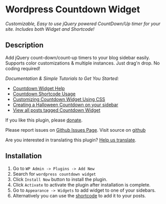 # Wordpress Countdown Widget

*Customizable, Easy to use jQuery powered CountDown/Up timer for your site. Includes both Widget and Shortcode!*

## Description

Add jQuery count-down/count-up timers to your blog sidebar easily. Supports color customizations & multiple instances. Just drag'n drop. No coding required!

*Documentation & Simple Tutorials to Get You Started:*

* [Countdown Widget Help](http://metinsaylan.com/wordpress/plugins/countdown/help/)
* [Countdown Shortcode Usage](http://metinsaylan.com/docs/countdown-widget-shortcode/)
* [Customizing Countdown Widget Using CSS](http://metinsaylan.com/1825/customizing-countdown-widget-using-css/)
* [Creating a Halloween Countdown on your sidebar](http://metinsaylan.com/4621/get-halloween-countdown-ready/)
* [View all posts tagged Countdown Widget](http://metinsaylan.com/tag/wordpress-countdown-widget/)

If you like this plugin, please [donate](http://metinsaylan.com/donate).

Please report issues on [Github Issues Page](https://github.com/metinsaylan/wordpress-countdown-widget/issues).
Visit source on [github](https://github.com/metinsaylan/wordpress-countdown-widget)

Are you interested in translating this plugin? [Help us translate](https://translate.wordpress.org/projects/wp-plugins/wordpress-countdown-widget).

## Installation

1. Go to `WP Admin -> Plugins -> Add New`
1. Search for `wordpress countdown widget`
1. Click `Install Now` button to install the plugin.
1. Click `Activate` to activate the plugin after installation is complete.
1. Go to `Appearance -> Widgets` to add widget to one of your sidebars.
1. Alternatively you can use the [shortcode](http://metinsaylan.com/docs/countdown-widget-shortcode/) to add it to your posts.
